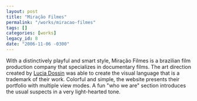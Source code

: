```yaml
---
layout: post
title: "Miração Filmes"
permalink: "/works/miracao-filmes"
tags: []
categories: [works]
legacy_id: 8
date: "2006-11-06 -0300"
---
```

With a distinctively playful and smart style, Miração Filmes is a brazilian film production company that specializes in documentary films. The art direction created by [Lucia Dossin](http://www.fiveblackcats.com) was able to create the visual language that is a trademark of their work. Colorful and simple, the website presents their portfolio with multiple view modes. A fun "who we are" section introduces the usual suspects in a very light-hearted tone.
